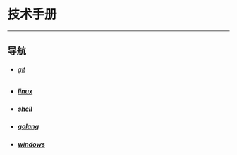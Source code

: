 # 技术手册

------

## 导航

- ###### [git](./git.md)

- ##### [linux](./linux.md)

- ##### [shell](./shell.md)

- ##### [golang](./golang.md)

- ##### [windows](./windows.md)